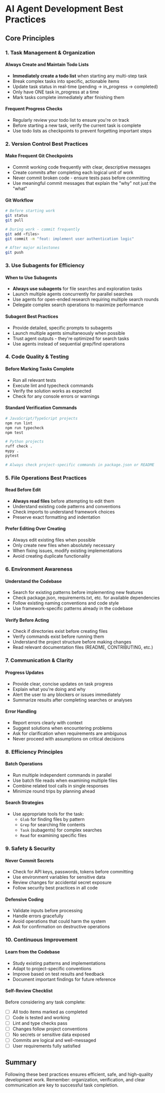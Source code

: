 # AI Agent Development Best Practices

## Core Principles

### 1. Task Management & Organization

#### Always Create and Maintain Todo Lists
- **Immediately create a todo list** when starting any multi-step task
- Break complex tasks into specific, actionable items
- Update task status in real-time (pending → in_progress → completed)
- Only have ONE task in_progress at a time
- Mark tasks complete immediately after finishing them

#### Frequent Progress Checks
- Regularly review your todo list to ensure you're on track
- Before starting a new task, verify the current task is complete
- Use todo lists as checkpoints to prevent forgetting important steps

### 2. Version Control Best Practices

#### Make Frequent Git Checkpoints
- Commit working code frequently with clear, descriptive messages
- Create commits after completing each logical unit of work
- Never commit broken code - ensure tests pass before committing
- Use meaningful commit messages that explain the "why" not just the "what"

#### Git Workflow
```bash
# Before starting work
git status
git pull

# During work - commit frequently
git add <files>
git commit -m "feat: implement user authentication logic"

# After major milestones
git push
```

### 3. Use Subagents for Efficiency

#### When to Use Subagents
- **Always use subagents** for file searches and exploration tasks
- Launch multiple agents concurrently for parallel searches
- Use agents for open-ended research requiring multiple search rounds
- Delegate complex search operations to maximize performance

#### Subagent Best Practices
- Provide detailed, specific prompts to subagents
- Launch multiple agents simultaneously when possible
- Trust agent outputs - they're optimized for search tasks
- Use agents instead of sequential grep/find operations

### 4. Code Quality & Testing

#### Before Marking Tasks Complete
- Run all relevant tests
- Execute lint and typecheck commands
- Verify the solution works as expected
- Check for any console errors or warnings

#### Standard Verification Commands
```bash
# JavaScript/TypeScript projects
npm run lint
npm run typecheck
npm test

# Python projects
ruff check .
mypy .
pytest

# Always check project-specific commands in package.json or README
```

### 5. File Operations Best Practices

#### Read Before Edit
- **Always read files** before attempting to edit them
- Understand existing code patterns and conventions
- Check imports to understand framework choices
- Preserve exact formatting and indentation

#### Prefer Editing Over Creating
- Always edit existing files when possible
- Only create new files when absolutely necessary
- When fixing issues, modify existing implementations
- Avoid creating duplicate functionality

### 6. Environment Awareness

#### Understand the Codebase
- Search for existing patterns before implementing new features
- Check package.json, requirements.txt, etc. for available dependencies
- Follow existing naming conventions and code style
- Use framework-specific patterns already in the codebase

#### Verify Before Acting
- Check if directories exist before creating files
- Verify commands exist before running them
- Understand the project structure before making changes
- Read relevant documentation files (README, CONTRIBUTING, etc.)

### 7. Communication & Clarity

#### Progress Updates
- Provide clear, concise updates on task progress
- Explain what you're doing and why
- Alert the user to any blockers or issues immediately
- Summarize results after completing searches or analyses

#### Error Handling
- Report errors clearly with context
- Suggest solutions when encountering problems
- Ask for clarification when requirements are ambiguous
- Never proceed with assumptions on critical decisions

### 8. Efficiency Principles

#### Batch Operations
- Run multiple independent commands in parallel
- Use batch file reads when examining multiple files
- Combine related tool calls in single responses
- Minimize round trips by planning ahead

#### Search Strategies
- Use appropriate tools for the task:
  - `Glob` for finding files by pattern
  - `Grep` for searching file contents
  - `Task` (subagents) for complex searches
  - `Read` for examining specific files

### 9. Safety & Security

#### Never Commit Secrets
- Check for API keys, passwords, tokens before committing
- Use environment variables for sensitive data
- Review changes for accidental secret exposure
- Follow security best practices in all code

#### Defensive Coding
- Validate inputs before processing
- Handle errors gracefully
- Avoid operations that could harm the system
- Ask for confirmation on destructive operations

### 10. Continuous Improvement

#### Learn from the Codebase
- Study existing patterns and implementations
- Adapt to project-specific conventions
- Improve based on test results and feedback
- Document important findings for future reference

#### Self-Review Checklist
Before considering any task complete:
- [ ] All todo items marked as completed
- [ ] Code is tested and working
- [ ] Lint and type checks pass
- [ ] Changes follow project conventions
- [ ] No secrets or sensitive data exposed
- [ ] Commits are logical and well-messaged
- [ ] User requirements fully satisfied

## Summary

Following these best practices ensures efficient, safe, and high-quality development work. Remember: organization, verification, and clear communication are key to successful task completion.